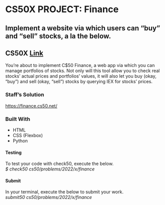 # CS50X PROJECT: Finance
## Implement a website via which users can “buy” and “sell” stocks, a la the below.

## CS50X [Link](https://cs50.harvard.edu/x/2022/psets/9/finance/)<br>

You’re about to implement C$50 Finance, a web app via which you can manage portfolios of stocks. Not only will this tool allow you to check real stocks’ actual prices and portfolios’ values, it will also let you buy (okay, “buy”) and sell (okay, “sell”) stocks by querying IEX for stocks’ prices.

### Staff’s Solution

https://finance.cs50.net/

### Built With
- HTML <br>
- CSS (Flexbox) <br>
- Python<br>

#### Testing
To test your code with check50, execute the below.<br>
*$ check50 cs50/problems/2022/x/finance*

#### Submit
In your terminal, execute the below to submit your work.<br>
*submit50 cs50/problems/2022/x/finance*
